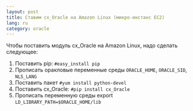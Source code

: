 ```yaml
---
layout: post
title: Ставим cx_Oracle на Amazon Linux (микро-инстанс EC2) 
lang: ru
category: oracle
---
```


Чтобы поставить модуль cx_Oracle на Amazon Linux, надо сделать следующее:

1. Поставить pip: `#easy_install pip`
2. Прописать оракловые переменные среды `ORACLE_HOME`, `ORACLE_SID`, `NLS_LANG`
3. Поставить пакет `#yum install python-devel`
4. Поставить cx_Oracle: `#pip install cx_Oracle`
5. Прописать переменную среды export `LD_LIBRARY_PATH=$ORACLE_HOME/lib`
